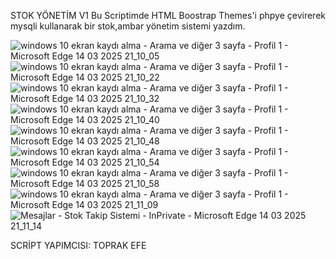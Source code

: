 STOK YÖNETİM V1
Bu Scriptimde HTML Boostrap Themes'i phpye çevirerek mysqli kullanarak bir stok,ambar yönetim sistemi yazdım.

![windows 10 ekran kaydı alma - Arama ve diğer 3 sayfa - Profil 1 - Microsoft​ Edge 14 03 2025 21_10_05](https://github.com/user-attachments/assets/280d629a-61b2-4220-a57c-10aa8cc84447)
![windows 10 ekran kaydı alma - Arama ve diğer 3 sayfa - Profil 1 - Microsoft​ Edge 14 03 2025 21_10_22](https://github.com/user-attachments/assets/7bfdc46f-b827-4934-b5df-73d12beba18b)
![windows 10 ekran kaydı alma - Arama ve diğer 3 sayfa - Profil 1 - Microsoft​ Edge 14 03 2025 21_10_32](https://github.com/user-attachments/assets/13b24bf2-3758-418b-a799-7762de2d1d0d)
![windows 10 ekran kaydı alma - Arama ve diğer 3 sayfa - Profil 1 - Microsoft​ Edge 14 03 2025 21_10_40](https://github.com/user-attachments/assets/add4bd78-384b-4c4d-9eff-adfded1a886f)
![windows 10 ekran kaydı alma - Arama ve diğer 3 sayfa - Profil 1 - Microsoft​ Edge 14 03 2025 21_10_48](https://github.com/user-attachments/assets/4119af5a-47ba-4edc-9516-bb897b523570)
![windows 10 ekran kaydı alma - Arama ve diğer 3 sayfa - Profil 1 - Microsoft​ Edge 14 03 2025 21_10_54](https://github.com/user-attachments/assets/d5e08aae-a4df-4831-bf0a-0ce854c17500)
![windows 10 ekran kaydı alma - Arama ve diğer 3 sayfa - Profil 1 - Microsoft​ Edge 14 03 2025 21_10_58](https://github.com/user-attachments/assets/5165a94a-47ea-414b-a933-088e0a02f162)
![windows 10 ekran kaydı alma - Arama ve diğer 3 sayfa - Profil 1 - Microsoft​ Edge 14 03 2025 21_11_09](https://github.com/user-attachments/assets/8221f2fd-dd22-4147-ab62-c9088400c38b)
![Mesajlar - Stok Takip Sistemi -  InPrivate  - Microsoft​ Edge 14 03 2025 21_11_14](https://github.com/user-attachments/assets/881cad37-0c7f-4065-8da6-60495402c55f)


SCRİPT YAPIMCISI: TOPRAK EFE







